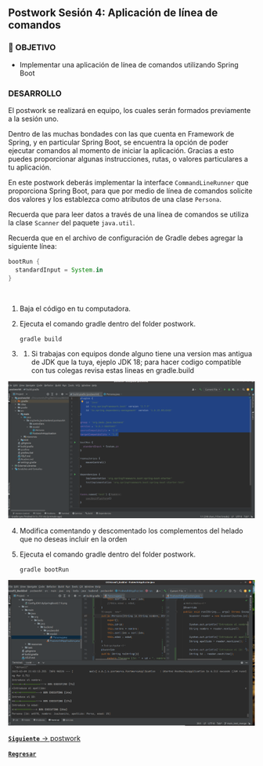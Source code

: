 ## Postwork Sesión 4: Aplicación de línea de comandos

### 🎯 OBJETIVO

- Implementar una aplicación de línea de comandos utilizando Spring Boot

### DESARROLLO

El postwork se realizará en equipo, los cuales serán formados previamente a la sesión uno.

Dentro de las muchas bondades con las que cuenta en Framework de Spring, y en particular Spring Boot, se encuentra la opción de poder ejecutar comandos al momento de iniciar la aplicación. Gracias a esto puedes proporcionar algunas instrucciones, rutas, o valores particulares a tu aplicación.

En este postwork deberás implementar la interface `CommandLineRunner` que proporciona Spring Boot, para que por medio de línea de comandos solicite dos valores y los establezca como atributos de una clase `Persona`. 

Recuerda que para leer datos a través de una línea de comandos se utiliza la clase `Scanner` del paquete `java.util`.

Recuerda que en el archivo de configuración de Gradle debes agregar la siguiente línea:

```groovy
bootRun {
  standardInput = System.in
}
```


<br/>

1. Baja el código en tu computadora.

2. Ejecuta el comando gradle dentro del folder postwork.
   ``` 
   gradle build
   ```
2. 1. Si trabajas con equipos donde alguno tiene una version mas antigua de 
JDK que la tuya, ejeplo JDK 18; para hacer codigo compatible con tus colegas
revisa estas lineas en gradle.build

![Ejecutando postwork3](images/ConfigJDK1.8ySpringBoot2.7.9.png)

4. Modifica comentando y descomentado los complementos
   del helado que no deseas incluir en la orden

4. Ejecuta el comando gradle dentro del folder postwork.
   ``` 
   gradle bootRun
   ```
   
![Ejecutando postwork3](images/postwork4Solved.png)


[**`Siguiente`** -> postwork](../postwork5/)

[**`Regresar`**](../)
